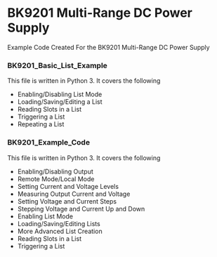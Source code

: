 # BK9201 Multi-Range DC Power Supply
Example Code Created For the BK9201 Multi-Range DC Power Supply

### BK9201_Basic_List_Example
This file is written in Python 3.
It covers the following
- Enabling/Disabling List Mode
- Loading/Saving/Editing a List
- Reading Slots in a List
- Triggering a List
- Repeating a List

### BK9201_Example_Code
This file is written in Python 3.
It covers the following
  - Enabling/Disabling Output
  - Remote Mode/Local Mode
  - Setting Current and Voltage Levels
  - Measuring Output Current and Voltage
  - Setting Voltage and Current Steps
  - Stepping Voltage and Current Up and Down
  - Enabling List Mode
  - Loading/Saving/Editing Lists
  - More Advanced List Creation
  - Reading Slots in a List
  - Triggering a List
